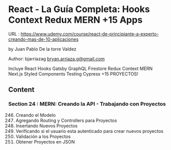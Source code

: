 # React - La Guía Completa: Hooks Context Redux MERN +15 Apps

URL : https://www.udemy.com/course/react-de-principiante-a-experto-creando-mas-de-10-aplicaciones

by Juan Pablo De la torre Valdez

Author: bjarriazag <bryan.arriaza.g@gmail.com>

Incluye React Hooks Gatsby GraphQL Firestore Redux Context MERN Next.js Styled Components Testing Cypress +15 PROYECTOS!

## Content

### Section 24 : MERN: Creando la API - Trabajando con Proyectos

246. Creando el Modelo
247. Agregando Routing y Controllers para Proyectos
248. Insertando Nuevos Proyectos
249. Verificando si el usuario esta autenticado para crear nuevos proyectos
250. Validación a los Proyectos
251. Obtener Proyectos en JSON
